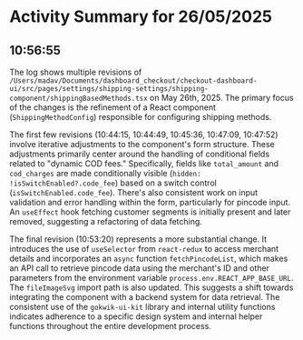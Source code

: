 # Activity Summary for 26/05/2025

## 10:56:55
The log shows multiple revisions of `/Users/madav/Documents/dashboard_checkout/checkout-dashboard-ui/src/pages/settings/shipping-settings/shipping-component/shippingBasedMethods.tsx` on May 26th, 2025.  The primary focus of the changes is the refinement of a React component (`ShippingMethodConfig`) responsible for configuring shipping methods.

The first few revisions (10:44:15, 10:44:49, 10:45:36, 10:47:09, 10:47:52) involve iterative adjustments to the component's form structure. These adjustments primarily center around the handling of conditional fields related to "dynamic COD fees."  Specifically, fields like `total_amount` and `cod_charges` are made conditionally visible (`hidden: !isSwitchEnabled?.code_fee`) based on a switch control (`isSwitchEnabled.code_fee`).  There's also consistent work on input validation and error handling within the form, particularly for pincode input.  An `useEffect` hook fetching customer segments is initially present and later removed, suggesting a refactoring of data fetching.

The final revision (10:53:20) represents a more substantial change.  It introduces the use of `useSelector` from `react-redux` to access merchant details and incorporates an `async` function `fetchPincodeList`, which makes an API call to retrieve pincode data using the merchant's ID and other parameters from the environment variable `process.env.REACT_APP_BASE_URL`.  The `fileImageSvg` import path is also updated. This suggests a shift towards integrating the component with a backend system for data retrieval.  The consistent use of the `gokwik-ui-kit` library and internal utility functions indicates adherence to a specific design system and internal helper functions throughout the entire development process.
